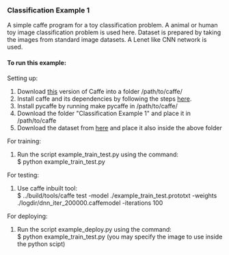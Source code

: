 ### Classification Example 1

A simple caffe program for a toy classification problem. A animal or human toy image classification problem is used here. Dataset is prepared by taking the images from standard image datasets. A Lenet like CNN network is used. <br>

#### To run this example: <br>
Setting up:
1. Download [this](https://github.com/s9xie/hed) version of Caffe into a folder /path/to/caffe/ <br>
2. Install caffe and its dependencies by following the steps [here](http://caffe.berkeleyvision.org/installation.html).  <br>
3. Install pycaffe by running make pycaffe in /path/to/caffe/  <br>
4. Download the folder "Classification Example 1" and place it in /path/to/caffe <br>
5. Download the dataset from [here]() and place it also inside the above folder <br>


For training:
1. Run the script example_train_test.py using the command: <br>
$ python example_train_test.py <br>

For testing:
1. Use caffe inbuilt tool: <br>
$ ../build/tools/caffe test -model ./example_train_test.prototxt -weights ./logdir/dnn_iter_200000.caffemodel -iterations 100 <br>

For deploying: <br>
1. Run the script example_deploy.py using the command: <br>
$ python example_train_test.py  (you may specify the image to use inside the python scipt) <br>
